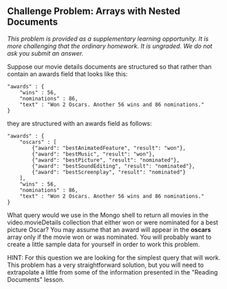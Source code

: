 ## Challenge Problem: Arrays with Nested Documents

*This problem is provided as a supplementary learning opportunity. It is more challenging that the ordinary homework. It is ungraded. We do not ask you submit an answer.*

Suppose our movie details documents are structured so that rather than contain an awards field that looks like this:

    "awards" : {
        "wins" : 56,
        "nominations" : 86,
        "text" : "Won 2 Oscars. Another 56 wins and 86 nominations."
    }

they are structured with an awards field as follows:

    "awards" : {
        "oscars" : [
            {"award": "bestAnimatedFeature", "result": "won"},
            {"award": "bestMusic", "result": "won"},
            {"award": "bestPicture", "result": "nominated"},
            {"award": "bestSoundEditing", "result": "nominated"},
            {"award": "bestScreenplay", "result": "nominated"}
        ],
        "wins" : 56,
        "nominations" : 86,
        "text" : "Won 2 Oscars. Another 56 wins and 86 nominations."
    }

What query would we use in the Mongo shell to return all movies in the video.movieDetails collection that either won or were nominated for a best picture Oscar? You may assume that an award will appear in the **oscars** array only if the movie won or was nominated. You will probably want to create a little sample data for yourself in order to work this problem.

HINT: For this question we are looking for the simplest query that will work. This problem has a very straightforward solution, but you will need to extrapolate a little from some of the information presented in the "Reading Documents" lesson.
